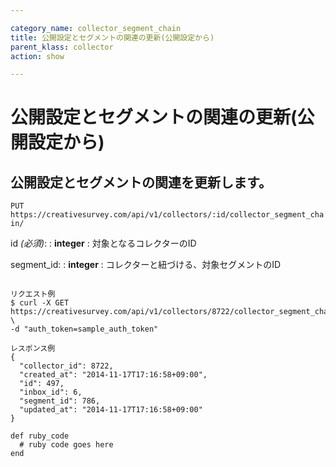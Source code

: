 ```yaml
---

category_name: collector_segment_chain
title: 公開設定とセグメントの関連の更新(公開設定から)
parent_klass: collector
action: show

---
```


# 公開設定とセグメントの関連の更新(公開設定から)

## 公開設定とセグメントの関連を更新します。

`PUT https://creativesurvey.com/api/v1/collectors/:id/collector_segment_chain/`

id _(必須)_:
: __integer__
: 対象となるコレクターのID

segment_id:
: __integer__
: コレクターと紐づける、対象セグメントのID

~~~

リクエスト例
$ curl -X GET https://creativesurvey.com/api/v1/collectors/8722/collector_segment_chain \
-d "auth_token=sample_auth_token"

レスポンス例
{
  "collector_id": 8722,
  "created_at": "2014-11-17T17:16:58+09:00",
  "id": 497,
  "inbox_id": 6,
  "segment_id": 786,
  "updated_at": "2014-11-17T17:16:58+09:00"
}

~~~

 
~~~
def ruby_code
  # ruby code goes here
end
~~~

　
　
